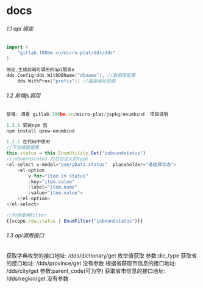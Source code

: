# docs

###### 1.1 api 绑定
``` go
import (
    "gitlab.100bm.cn/micro-plat/dds/dds"
)

绑定,生成前端可调用的api服务o
dds.Config(dds.WithDBName("dbname"), //数据库配置
    dds.WithPrex("prefix")) //路由地址前缀
```

###### 1.2 前端js调用
``` js
前端: 请看 gitlab.100bm.cn/micro-plat/jspkg/enumbind  项目说明

1.2.1 安装npm 包
npm install qxnw-enumbind

1.2.2 在代码中使用
//下拉框数据集
this.status = this.EnumUtility.Get("inboundstatus")
//inboundstatus 为后台定义的type
<el-select v-model="queryData.status"  placeholder="请选择状态">
    <el-option
        v-for="item in status"
        :key="item.value"
        :label="item.name"
        :value="item.value">
    </el-option>
</el-select>

//列表使用filter
{{scope.row.status | EnumFilter("inboundstatus")}}

```

###### 1.3 api调用接口
获取字典枚举的接口地址: /dds/dictionary/get 枚举值获取 参数:dic_type
获取省的接口地址: /dds/province/get 没有参数
根据省获取市信息的接口地址: /dds/city/get 参数:parent_code(可为空)
获取省市信息的接口地址: /dds/region/get 没有参数
